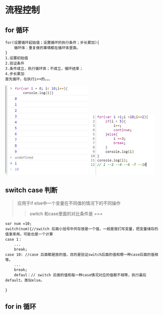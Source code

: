 # 流程控制
## for 循环
```javasript
for(设置循环起始值；设置循环的执行条件；步长累加){
    循环体：重复做的事情都在循环体里面。
}
1.设置初始值
2.验证条件
3.条件成立，执行循环体；不成立，循环结束；
4.步长累加
是先循环，在执行i++的。。。
```
![text](../img1/5.png)
![text](../img1/6.png)

## switch case 判断
> 应用于if else中一个变量在不同值的情况下的不同操作
>>  switch 和case里面的对比条件是 ===
``` javascipt
var num =10;
switch(num){//switch 后面小括号中共存放是一个值，一般是我们写变量，把变量储存的值拿来用，可能也是一个计算
case 1：
    ...
    break;
case 10: //case 后面都是放的值，目的是验证switch后面的值和哪一种case后面的值相等。
    ...
    break;
    defaul：// switch 后面的值和每一种case情况对应的值都不相等，执行最后default。类似else。

}
```

## for in 循环
